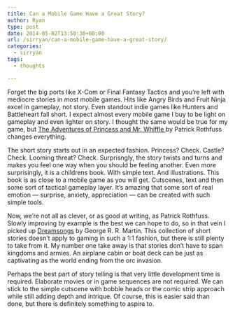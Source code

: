 ```yaml
---
title: Can a Mobile Game Have a Great Story?
author: Ryan
type: post
date: 2014-05-02T13:50:30+00:00
url: /sirryan/can-a-mobile-game-have-a-great-story/
categories:
  - sirryan
tags:
  - thoughts

---
```

Forget the big ports like X-Com or Final Fantasy Tactics and you&#8217;re left with mediocre stories in most mobile games. Hits like Angry Birds and Fruit Ninja excel in gameplay, not story. Even standout indie games like Hunters and Battleheart fall short. I expect almost every mobile game I buy to be light on gameplay and even lighter on story. I thought the same would be true for my game, but <a href="http://www.amazon.com/The-Adventures-Princess-Mr-Whiffle/product-reviews/0983613125/ref=dp_top_cm_cr_acr_txt?ie=UTF8&showViewpoints=1" target="_blank">The Adventures of Princess and Mr. Whiffle </a>by Patrick Rothfuss changes everything.
<!--more-->

The short story starts out in an expected fashion. Princess? Check. Castle? Check. Looming threat? Check. Surprisngly, the story twists and turns and makes you feel one way when you should be feeling another. Even more surprisingly, it is a childrens book. With simple text. And illustrations. This book is as close to a mobile game as you will get. Cutscenes, text and then some sort of tactical gameplay layer. It&#8217;s amazing that some sort of real emotion &#8212; surprise, anxiety, appreciation &#8212; can be created with such simple tools.

Now, we&#8217;re not all as clever, or as good at writing, as Patrick Rothfuss. Slowly improving by example is the best we can hope to do, so in that vein I picked up <a href="http://www.amazon.com/Dreamsongs-Volume-George-R-R-Martin/dp/0553385682" target="_blank">Dreamsongs</a> by George R. R. Martin. This collection of short stories doesn&#8217;t apply to gaming in such a 1:1 fashion, but there is still plenty to take from it. My number one take away is that stories don&#8217;t have to span kingdoms and armies. An airplane cabin or boat deck can be just as captivating as the world ending from the orc invasion.

Perhaps the best part of story telling is that very little development time is required. Elaborate movies or in game sequences are not required. We can stick to the simple cutscene with bobble heads or the comic strip approach while still adding depth and intrique. Of course, this is easier said than done, but there is definitely something to aspire to.